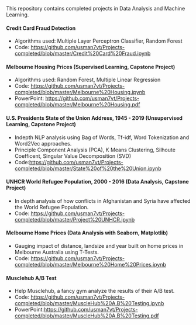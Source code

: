This repository contains completed projects in Data Analysis and Machine Learning.
#### Credit Card Fraud Detection 
- Algorithms used: Multiple Layer Perceptron Classifier, Random Forest
- Code: https://github.com/usman7vt/Projects-completed/blob/master/Credit%20Card%20Fraud.ipynb

#### Melbourne Housing Prices (Supervised Learning, Capstone Project)
- Algorithms used: Random Forest, Multiple Linear Regression
- Code: https://github.com/usman7vt/Projects-completed/blob/master/Melbourne%20Housing.ipynb
- PowerPoint: https://github.com/usman7vt/Projects-completed/blob/master/Melbourne%20Housing.pdf

#### U.S. Presidents State of the Union Address, 1945 - 2019 (Unsupervised Learning, Capstone Project)
- Indepth NLP analysis using Bag of Words, Tf-idf, Word Tokenization and Word2Vec approaches.
- Principle Component Analysis (PCA), K Means Clustering, Silhoute Coefficent, Singular Value Decomposition (SVD)
- Code:https://github.com/usman7vt/Projects-completed/blob/master/State%20of%20the%20Union.ipynb 

#### UNHCR World Refugee Population, 2000 - 2016 (Data Analysis, Capstone Project)
- In depth analysis of  how conflicts in Afghanistan and Syria have affected the World Refugee Population.
- Code: https://github.com/usman7vt/Projects-completed/blob/master/Project%20UNHCR.ipynb

#### Melbourne Home Prices (Data Analysis with Seaborn, Matplotlib)
- Gauging impact of distance, landsize and year built on home prices in Melbourne Australia using T-Tests.
- Code: https://github.com/usman7vt/Projects-completed/blob/master/Melbourne%20Home%20Prices.ipynb

#### Musclehub A/B Test 
- Help Musclehub, a fancy gym analyze the results of their A/B test.
- Code: https://github.com/usman7vt/Projects-completed/blob/master/MuscleHub%20A.B%20Testing.ipynb
- PowerPoint:https://github.com/usman7vt/Projects-completed/blob/master/MuscleHub%20A.B%20Testing.pdf
